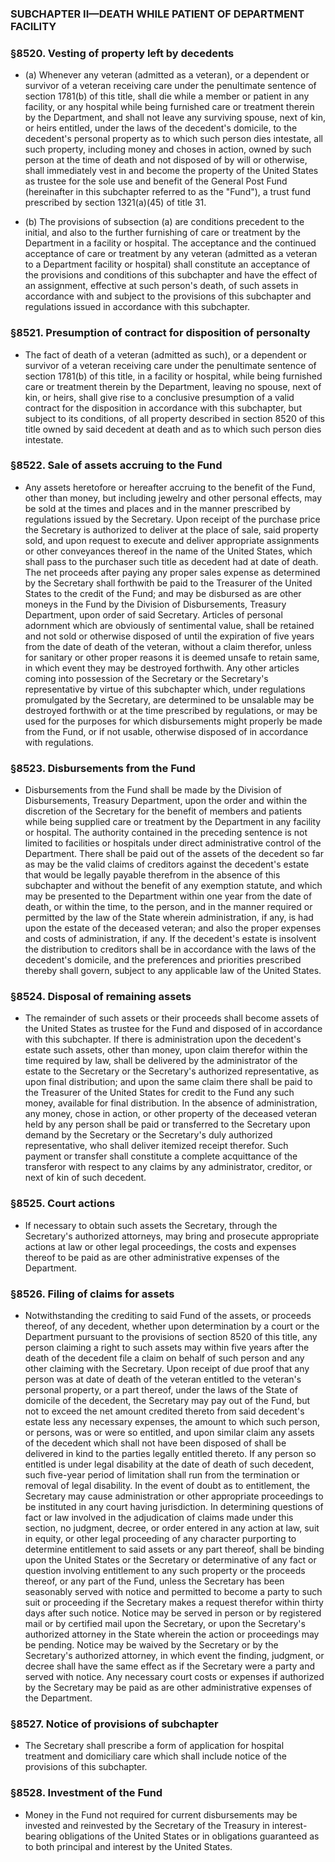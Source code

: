 ### SUBCHAPTER II—DEATH WHILE PATIENT OF DEPARTMENT FACILITY

### §8520. Vesting of property left by decedents
* (a) Whenever any veteran (admitted as a veteran), or a dependent or survivor of a veteran receiving care under the penultimate sentence of section 1781(b) of this title, shall die while a member or patient in any facility, or any hospital while being furnished care or treatment therein by the Department, and shall not leave any surviving spouse, next of kin, or heirs entitled, under the laws of the decedent's domicile, to the decedent's personal property as to which such person dies intestate, all such property, including money and choses in action, owned by such person at the time of death and not disposed of by will or otherwise, shall immediately vest in and become the property of the United States as trustee for the sole use and benefit of the General Post Fund (hereinafter in this subchapter referred to as the "Fund"), a trust fund prescribed by section 1321(a)(45) of title 31.

* (b) The provisions of subsection (a) are conditions precedent to the initial, and also to the further furnishing of care or treatment by the Department in a facility or hospital. The acceptance and the continued acceptance of care or treatment by any veteran (admitted as a veteran to a Department facility or hospital) shall constitute an acceptance of the provisions and conditions of this subchapter and have the effect of an assignment, effective at such person's death, of such assets in accordance with and subject to the provisions of this subchapter and regulations issued in accordance with this subchapter.

### §8521. Presumption of contract for disposition of personalty
* The fact of death of a veteran (admitted as such), or a dependent or survivor of a veteran receiving care under the penultimate sentence of section 1781(b) of this title, in a facility or hospital, while being furnished care or treatment therein by the Department, leaving no spouse, next of kin, or heirs, shall give rise to a conclusive presumption of a valid contract for the disposition in accordance with this subchapter, but subject to its conditions, of all property described in section 8520 of this title owned by said decedent at death and as to which such person dies intestate.

### §8522. Sale of assets accruing to the Fund
* Any assets heretofore or hereafter accruing to the benefit of the Fund, other than money, but including jewelry and other personal effects, may be sold at the times and places and in the manner prescribed by regulations issued by the Secretary. Upon receipt of the purchase price the Secretary is authorized to deliver at the place of sale, said property sold, and upon request to execute and deliver appropriate assignments or other conveyances thereof in the name of the United States, which shall pass to the purchaser such title as decedent had at date of death. The net proceeds after paying any proper sales expense as determined by the Secretary shall forthwith be paid to the Treasurer of the United States to the credit of the Fund; and may be disbursed as are other moneys in the Fund by the Division of Disbursements, Treasury Department, upon order of said Secretary. Articles of personal adornment which are obviously of sentimental value, shall be retained and not sold or otherwise disposed of until the expiration of five years from the date of death of the veteran, without a claim therefor, unless for sanitary or other proper reasons it is deemed unsafe to retain same, in which event they may be destroyed forthwith. Any other articles coming into possession of the Secretary or the Secretary's representative by virtue of this subchapter which, under regulations promulgated by the Secretary, are determined to be unsalable may be destroyed forthwith or at the time prescribed by regulations, or may be used for the purposes for which disbursements might properly be made from the Fund, or if not usable, otherwise disposed of in accordance with regulations.

### §8523. Disbursements from the Fund
* Disbursements from the Fund shall be made by the Division of Disbursements, Treasury Department, upon the order and within the discretion of the Secretary for the benefit of members and patients while being supplied care or treatment by the Department in any facility or hospital. The authority contained in the preceding sentence is not limited to facilities or hospitals under direct administrative control of the Department. There shall be paid out of the assets of the decedent so far as may be the valid claims of creditors against the decedent's estate that would be legally payable therefrom in the absence of this subchapter and without the benefit of any exemption statute, and which may be presented to the Department within one year from the date of death, or within the time, to the person, and in the manner required or permitted by the law of the State wherein administration, if any, is had upon the estate of the deceased veteran; and also the proper expenses and costs of administration, if any. If the decedent's estate is insolvent the distribution to creditors shall be in accordance with the laws of the decedent's domicile, and the preferences and priorities prescribed thereby shall govern, subject to any applicable law of the United States.

### §8524. Disposal of remaining assets
* The remainder of such assets or their proceeds shall become assets of the United States as trustee for the Fund and disposed of in accordance with this subchapter. If there is administration upon the decedent's estate such assets, other than money, upon claim therefor within the time required by law, shall be delivered by the administrator of the estate to the Secretary or the Secretary's authorized representative, as upon final distribution; and upon the same claim there shall be paid to the Treasurer of the United States for credit to the Fund any such money, available for final distribution. In the absence of administration, any money, chose in action, or other property of the deceased veteran held by any person shall be paid or transferred to the Secretary upon demand by the Secretary or the Secretary's duly authorized representative, who shall deliver itemized receipt therefor. Such payment or transfer shall constitute a complete acquittance of the transferor with respect to any claims by any administrator, creditor, or next of kin of such decedent.

### §8525. Court actions
* If necessary to obtain such assets the Secretary, through the Secretary's authorized attorneys, may bring and prosecute appropriate actions at law or other legal proceedings, the costs and expenses thereof to be paid as are other administrative expenses of the Department.

### §8526. Filing of claims for assets
* Notwithstanding the crediting to said Fund of the assets, or proceeds thereof, of any decedent, whether upon determination by a court or the Department pursuant to the provisions of section 8520 of this title, any person claiming a right to such assets may within five years after the death of the decedent file a claim on behalf of such person and any other claiming with the Secretary. Upon receipt of due proof that any person was at date of death of the veteran entitled to the veteran's personal property, or a part thereof, under the laws of the State of domicile of the decedent, the Secretary may pay out of the Fund, but not to exceed the net amount credited thereto from said decedent's estate less any necessary expenses, the amount to which such person, or persons, was or were so entitled, and upon similar claim any assets of the decedent which shall not have been disposed of shall be delivered in kind to the parties legally entitled thereto. If any person so entitled is under legal disability at the date of death of such decedent, such five-year period of limitation shall run from the termination or removal of legal disability. In the event of doubt as to entitlement, the Secretary may cause administration or other appropriate proceedings to be instituted in any court having jurisdiction. In determining questions of fact or law involved in the adjudication of claims made under this section, no judgment, decree, or order entered in any action at law, suit in equity, or other legal proceeding of any character purporting to determine entitlement to said assets or any part thereof, shall be binding upon the United States or the Secretary or determinative of any fact or question involving entitlement to any such property or the proceeds thereof, or any part of the Fund, unless the Secretary has been seasonably served with notice and permitted to become a party to such suit or proceeding if the Secretary makes a request therefor within thirty days after such notice. Notice may be served in person or by registered mail or by certified mail upon the Secretary, or upon the Secretary's authorized attorney in the State wherein the action or proceedings may be pending. Notice may be waived by the Secretary or by the Secretary's authorized attorney, in which event the finding, judgment, or decree shall have the same effect as if the Secretary were a party and served with notice. Any necessary court costs or expenses if authorized by the Secretary may be paid as are other administrative expenses of the Department.

### §8527. Notice of provisions of subchapter
* The Secretary shall prescribe a form of application for hospital treatment and domiciliary care which shall include notice of the provisions of this subchapter.

### §8528. Investment of the Fund
* Money in the Fund not required for current disbursements may be invested and reinvested by the Secretary of the Treasury in interest-bearing obligations of the United States or in obligations guaranteed as to both principal and interest by the United States.